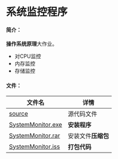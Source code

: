 # 系统监控程序

#### 简介：

**操作系统原理**大作业。

* 对CPU监控
* 内存监控
* 存储监控



#### 文件：

| 文件名                                 | 详情               |
| -------------------------------------- | ------------------ |
| [source](source)                       | 源代码文件         |
| [SystemMonitor.exe](SystemMonitor.exe) | **安装程序**       |
| [SystemMonitor.rar](SystemMonitor.rar) | 安装文件**压缩包** |
| [SystemMonitor.iss](SystemMonitor.iss) | **打包代码**       |


